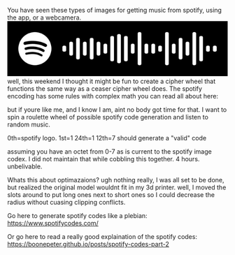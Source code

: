 You have seen these types of images for getting music from spotify, using the app, or a webcamera.
<img src="beats.jpeg"><br>
well, this weekend I thought it might be fun to create a cipher wheel that functions the same way 
as a ceaser cipher wheel does. The spotify encoding has some rules with complex math you can read all about here:

but if youre like me, and I know I am, aint no body got time for that. I want to spin a roulette wheel of possible 
spotify code generation and listen to random music. 


0th=spotify logo.
1st=1
24th=1
12th=7
should generate a "valid" code

assuming you have an octet from 0-7 as is current to the spotify image codex.
I did not maintain that while cobbling this together. 4 hours. unbelivable.

Whats this about optimazaions?
ugh nothing really, I was all set to be done, but realized the original model wouldnt fit in my 3d printer.
well, I moved the slots around to put long ones next to short ones so I could decrease the radius without 
cuasing clipping conflicts.

Go here to generate spotify codes like a plebian:
https://www.spotifycodes.com/

Or go here to read a really good explaination of the spotify codes:
https://boonepeter.github.io/posts/spotify-codes-part-2
